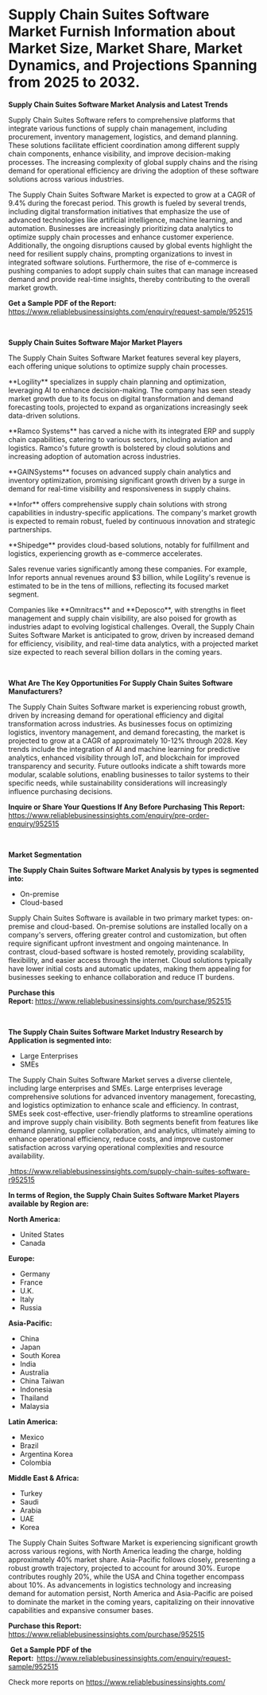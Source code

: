 <p><h1>Supply Chain Suites Software Market Furnish Information about Market Size, Market Share, Market Dynamics, and Projections Spanning from 2025 to 2032.</h1></p><p><strong>Supply Chain Suites Software Market Analysis and Latest Trends</strong></p>
<p><p>Supply Chain Suites Software refers to comprehensive platforms that integrate various functions of supply chain management, including procurement, inventory management, logistics, and demand planning. These solutions facilitate efficient coordination among different supply chain components, enhance visibility, and improve decision-making processes. The increasing complexity of global supply chains and the rising demand for operational efficiency are driving the adoption of these software solutions across various industries.</p><p>The Supply Chain Suites Software Market is expected to grow at a CAGR of 9.4% during the forecast period. This growth is fueled by several trends, including digital transformation initiatives that emphasize the use of advanced technologies like artificial intelligence, machine learning, and automation. Businesses are increasingly prioritizing data analytics to optimize supply chain processes and enhance customer experience. Additionally, the ongoing disruptions caused by global events highlight the need for resilient supply chains, prompting organizations to invest in integrated software solutions. Furthermore, the rise of e-commerce is pushing companies to adopt supply chain suites that can manage increased demand and provide real-time insights, thereby contributing to the overall market growth.</p></p>
<p><strong>Get a Sample PDF of the Report:&nbsp;</strong> <a href="https://www.reliablebusinessinsights.com/enquiry/request-sample/952515?utm_campaign=3043&utm_medium=2&utm_source=Github&utm_content=ia&utm_term=07032025&utm_id=supply-chain-suites-software">https://www.reliablebusinessinsights.com/enquiry/request-sample/952515</a></p>
<p>&nbsp;</p>
<p><strong>Supply Chain Suites Software Major Market Players</strong></p>
<p><p>The Supply Chain Suites Software Market features several key players, each offering unique solutions to optimize supply chain processes. </p><p>**Logility** specializes in supply chain planning and optimization, leveraging AI to enhance decision-making. The company has seen steady market growth due to its focus on digital transformation and demand forecasting tools, projected to expand as organizations increasingly seek data-driven solutions. </p><p>**Ramco Systems** has carved a niche with its integrated ERP and supply chain capabilities, catering to various sectors, including aviation and logistics. Ramco's future growth is bolstered by cloud solutions and increasing adoption of automation across industries. </p><p>**GAINSystems** focuses on advanced supply chain analytics and inventory optimization, promising significant growth driven by a surge in demand for real-time visibility and responsiveness in supply chains. </p><p>**Infor** offers comprehensive supply chain solutions with strong capabilities in industry-specific applications. The company's market growth is expected to remain robust, fueled by continuous innovation and strategic partnerships.</p><p>**Shipedge** provides cloud-based solutions, notably for fulfillment and logistics, experiencing growth as e-commerce accelerates. </p><p>Sales revenue varies significantly among these companies. For example, Infor reports annual revenues around $3 billion, while Logility's revenue is estimated to be in the tens of millions, reflecting its focused market segment.</p><p>Companies like **Omnitracs** and **Deposco**, with strengths in fleet management and supply chain visibility, are also poised for growth as industries adapt to evolving logistical challenges. Overall, the Supply Chain Suites Software Market is anticipated to grow, driven by increased demand for efficiency, visibility, and real-time data analytics, with a projected market size expected to reach several billion dollars in the coming years.</p></p>
<p>&nbsp;</p>
<p><strong>What Are The Key Opportunities For Supply Chain Suites Software Manufacturers?</strong></p>
<p><p>The Supply Chain Suites Software market is experiencing robust growth, driven by increasing demand for operational efficiency and digital transformation across industries. As businesses focus on optimizing logistics, inventory management, and demand forecasting, the market is projected to grow at a CAGR of approximately 10-12% through 2028. Key trends include the integration of AI and machine learning for predictive analytics, enhanced visibility through IoT, and blockchain for improved transparency and security. Future outlooks indicate a shift towards more modular, scalable solutions, enabling businesses to tailor systems to their specific needs, while sustainability considerations will increasingly influence purchasing decisions.</p></p>
<p><strong>Inquire or Share Your Questions If Any Before Purchasing This Report:</strong> <a href="https://www.reliablebusinessinsights.com/enquiry/pre-order-enquiry/952515?utm_campaign=3043&utm_medium=2&utm_source=Github&utm_content=ia&utm_term=07032025&utm_id=supply-chain-suites-software">https://www.reliablebusinessinsights.com/enquiry/pre-order-enquiry/952515</a></p>
<p>&nbsp;</p>
<p><strong>Market Segmentation</strong></p>
<p><strong>The Supply Chain Suites Software Market Analysis by types is segmented into:</strong></p>
<p><ul><li>On-premise</li><li>Cloud-based</li></ul></p>
<p><p>Supply Chain Suites Software is available in two primary market types: on-premise and cloud-based. On-premise solutions are installed locally on a company's servers, offering greater control and customization, but often require significant upfront investment and ongoing maintenance. In contrast, cloud-based software is hosted remotely, providing scalability, flexibility, and easier access through the internet. Cloud solutions typically have lower initial costs and automatic updates, making them appealing for businesses seeking to enhance collaboration and reduce IT burdens.</p></p>
<p><strong>Purchase this Report:&nbsp;</strong><a href="https://www.reliablebusinessinsights.com/purchase/952515?utm_campaign=3043&utm_medium=2&utm_source=Github&utm_content=ia&utm_term=07032025&utm_id=supply-chain-suites-software">https://www.reliablebusinessinsights.com/purchase/952515</a></p>
<p>&nbsp;</p>
<p><strong>The Supply Chain Suites Software Market Industry Research by Application is segmented into:</strong></p>
<p><ul><li>Large Enterprises</li><li>SMEs</li></ul></p>
<p><p>The Supply Chain Suites Software Market serves a diverse clientele, including large enterprises and SMEs. Large enterprises leverage comprehensive solutions for advanced inventory management, forecasting, and logistics optimization to enhance scale and efficiency. In contrast, SMEs seek cost-effective, user-friendly platforms to streamline operations and improve supply chain visibility. Both segments benefit from features like demand planning, supplier collaboration, and analytics, ultimately aiming to enhance operational efficiency, reduce costs, and improve customer satisfaction across varying operational complexities and resource availability.</p></p>
<p><a href="https://www.reliablebusinessinsights.com/supply-chain-suites-software-r952515?utm_campaign=3043&utm_medium=2&utm_source=Github&utm_content=ia&utm_term=07032025&utm_id=supply-chain-suites-software">&nbsp;https://www.reliablebusinessinsights.com/supply-chain-suites-software-r952515</a></p>
<p><strong>In terms of Region, the Supply Chain Suites Software Market Players available by Region are:</strong></p>
<p>
    <p> <strong> North America: </strong>
        <ul>
            <li>United States</li>
            <li>Canada</li>
        </ul>
        </p> 
    <p> <strong> Europe: </strong>
        <ul>
            <li>Germany</li>
            <li>France</li>
            <li>U.K.</li>
            <li>Italy</li>
            <li>Russia</li>
        </ul>
        </p> 
    <p> <strong> Asia-Pacific: </strong>
        <ul>
            <li>China</li>
            <li>Japan</li>
            <li>South Korea</li>
            <li>India</li>
            <li>Australia</li>
            <li>China Taiwan</li>
            <li>Indonesia</li>
            <li>Thailand</li>
            <li>Malaysia</li>
        </ul>
        </p> 
    <p> <strong> Latin America: </strong>
        <ul>
            <li>Mexico</li>
            <li>Brazil</li>
            <li>Argentina Korea</li>
            <li>Colombia</li>
        </ul>
        </p> 
    <p> <strong> Middle East & Africa: </strong>
        <ul>
            <li>Turkey</li>
            <li>Saudi</li>
            <li>Arabia</li>
            <li>UAE</li>
            <li>Korea</li>
        </ul>
    </p>
    </p>
<p><p>The Supply Chain Suites Software Market is experiencing significant growth across various regions, with North America leading the charge, holding approximately 40% market share. Asia-Pacific follows closely, presenting a robust growth trajectory, projected to account for around 30%. Europe contributes roughly 20%, while the USA and China together encompass about 10%. As advancements in logistics technology and increasing demand for automation persist, North America and Asia-Pacific are poised to dominate the market in the coming years, capitalizing on their innovative capabilities and expansive consumer bases.</p></p>
<p><strong>Purchase this Report: </strong><a href="https://www.reliablebusinessinsights.com/purchase/952515?utm_campaign=3043&utm_medium=2&utm_source=Github&utm_content=ia&utm_term=07032025&utm_id=supply-chain-suites-software">https://www.reliablebusinessinsights.com/purchase/952515</a></p>
<p>&nbsp;<strong>Get a Sample PDF of the Report:&nbsp;&nbsp;</strong><a href="https://www.reliablebusinessinsights.com/enquiry/request-sample/952515?utm_campaign=3043&utm_medium=2&utm_source=Github&utm_content=ia&utm_term=07032025&utm_id=supply-chain-suites-software">https://www.reliablebusinessinsights.com/enquiry/request-sample/952515</a></p>
<p><strong></strong></p>
<p>Check more reports on <a href="https://www.reliablebusinessinsights.com/?utm_campaign=3043&utm_medium=2&utm_source=Github&utm_content=ia&utm_term=07032025&utm_id=supply-chain-suites-software">https://www.reliablebusinessinsights.com/</a></p>